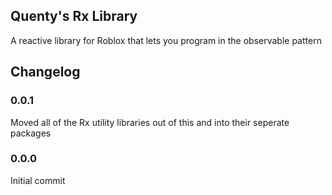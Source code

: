 ## Quenty's Rx Library

A reactive library for Roblox that lets you program in the observable pattern

## Changelog

### 0.0.1 
Moved all of the Rx utility libraries out of this and into their seperate packages

### 0.0.0
Initial commit
